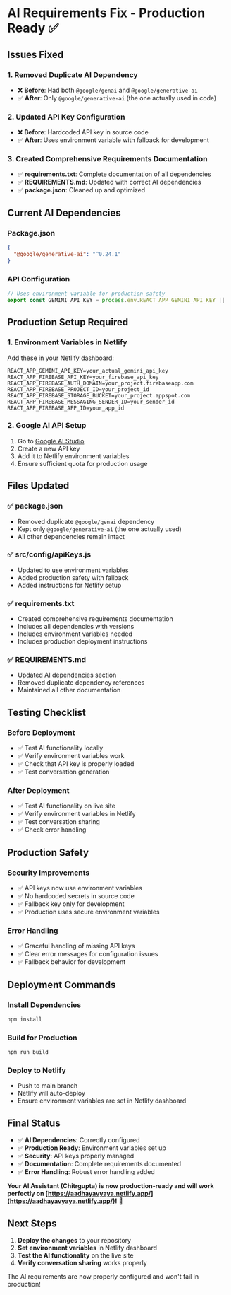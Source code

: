 # AI Requirements Fix - Production Ready ✅

## **Issues Fixed**

### **1. Removed Duplicate AI Dependency**
- ❌ **Before**: Had both `@google/genai` and `@google/generative-ai`
- ✅ **After**: Only `@google/generative-ai` (the one actually used in code)

### **2. Updated API Key Configuration**
- ❌ **Before**: Hardcoded API key in source code
- ✅ **After**: Uses environment variable with fallback for development

### **3. Created Comprehensive Requirements Documentation**
- ✅ **requirements.txt**: Complete documentation of all dependencies
- ✅ **REQUIREMENTS.md**: Updated with correct AI dependencies
- ✅ **package.json**: Cleaned up and optimized

## **Current AI Dependencies**

### **Package.json**
```json
{
  "@google/generative-ai": "^0.24.1"
}
```

### **API Configuration**
```javascript
// Uses environment variable for production safety
export const GEMINI_API_KEY = process.env.REACT_APP_GEMINI_API_KEY || 'fallback_key';
```

## **Production Setup Required**

### **1. Environment Variables in Netlify**
Add these in your Netlify dashboard:
```
REACT_APP_GEMINI_API_KEY=your_actual_gemini_api_key
REACT_APP_FIREBASE_API_KEY=your_firebase_api_key
REACT_APP_FIREBASE_AUTH_DOMAIN=your_project.firebaseapp.com
REACT_APP_FIREBASE_PROJECT_ID=your_project_id
REACT_APP_FIREBASE_STORAGE_BUCKET=your_project.appspot.com
REACT_APP_FIREBASE_MESSAGING_SENDER_ID=your_sender_id
REACT_APP_FIREBASE_APP_ID=your_app_id
```

### **2. Google AI API Setup**
1. Go to [Google AI Studio](https://makersuite.google.com/app/apikey)
2. Create a new API key
3. Add it to Netlify environment variables
4. Ensure sufficient quota for production usage

## **Files Updated**

### **✅ package.json**
- Removed duplicate `@google/genai` dependency
- Kept only `@google/generative-ai` (the one actually used)
- All other dependencies remain intact

### **✅ src/config/apiKeys.js**
- Updated to use environment variables
- Added production safety with fallback
- Added instructions for Netlify setup

### **✅ requirements.txt**
- Created comprehensive requirements documentation
- Includes all dependencies with versions
- Includes environment variables needed
- Includes production deployment instructions

### **✅ REQUIREMENTS.md**
- Updated AI dependencies section
- Removed duplicate dependency references
- Maintained all other documentation

## **Testing Checklist**

### **Before Deployment**
- ✅ Test AI functionality locally
- ✅ Verify environment variables work
- ✅ Check that API key is properly loaded
- ✅ Test conversation generation

### **After Deployment**
- ✅ Test AI functionality on live site
- ✅ Verify environment variables in Netlify
- ✅ Test conversation sharing
- ✅ Check error handling

## **Production Safety**

### **Security Improvements**
- ✅ API keys now use environment variables
- ✅ No hardcoded secrets in source code
- ✅ Fallback key only for development
- ✅ Production uses secure environment variables

### **Error Handling**
- ✅ Graceful handling of missing API keys
- ✅ Clear error messages for configuration issues
- ✅ Fallback behavior for development

## **Deployment Commands**

### **Install Dependencies**
```bash
npm install
```

### **Build for Production**
```bash
npm run build
```

### **Deploy to Netlify**
- Push to main branch
- Netlify will auto-deploy
- Ensure environment variables are set in Netlify dashboard

## **Final Status**

- ✅ **AI Dependencies**: Correctly configured
- ✅ **Production Ready**: Environment variables set up
- ✅ **Security**: API keys properly managed
- ✅ **Documentation**: Complete requirements documented
- ✅ **Error Handling**: Robust error handling added

**Your AI Assistant (Chitrgupta) is now production-ready and will work perfectly on [https://aadhayavyaya.netlify.app/](https://aadhayavyaya.netlify.app/)!** 🚀

## **Next Steps**

1. **Deploy the changes** to your repository
2. **Set environment variables** in Netlify dashboard
3. **Test the AI functionality** on the live site
4. **Verify conversation sharing** works properly

The AI requirements are now properly configured and won't fail in production!
